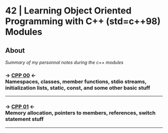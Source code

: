# 42 | Learning Object Oriented Programming with C++ (std=c++98) Modules


## About
*Summary of my personnal notes during the c++ modules*


<h3>-> <a target="_blank" href="https://github.com/yavuzsonmez/CPP-Modules/tree/main/CPP_00">CPP 00</a> <-<br />Namespaces, classes, member functions, stdio streams,
initialization lists, static, const, and some other basic
stuff </h3>

---

<h3>-> <a target="_blank" href="https://github.com/yavuzsonmez/CPP-Modules/tree/main/CPP_01">CPP 01</a> <-<br />Memory allocation, pointers to members,
references, switch statement
stuff </h3>


---